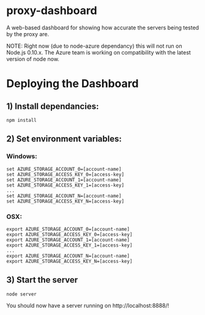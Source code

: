 # proxy-dashboard
A web-based dashboard for showing how accurate the servers being tested by the proxy are.

NOTE: Right now (due to node-azure dependancy) this will not run on Node.js 0.10.x. The Azure team is working on compatibility with the latest version of node now.


# Deploying the Dashboard

## 1) Install dependancies:
    npm install

## 2) Set environment variables:

### Windows:
    set AZURE_STORAGE_ACCOUNT_0=[account-name]
    set AZURE_STORAGE_ACCESS_KEY_0=[access-key]
    set AZURE_STORAGE_ACCOUNT_1=[account-name]
    set AZURE_STORAGE_ACCESS_KEY_1=[access-key]
    ...
    set AZURE_STORAGE_ACCOUNT_N=[account-name]
    set AZURE_STORAGE_ACCESS_KEY_N=[access-key]

### OSX:
    export AZURE_STORAGE_ACCOUNT_0=[account-name]
    export AZURE_STORAGE_ACCESS_KEY_0=[access-key]
    export AZURE_STORAGE_ACCOUNT_1=[account-name]
    export AZURE_STORAGE_ACCESS_KEY_1=[access-key]
    ...
    export AZURE_STORAGE_ACCOUNT_N=[account-name]
    export AZURE_STORAGE_ACCESS_KEY_N=[access-key]

## 3) Start the server
    node server

You should now have a server running on http://localhost:8888/!

